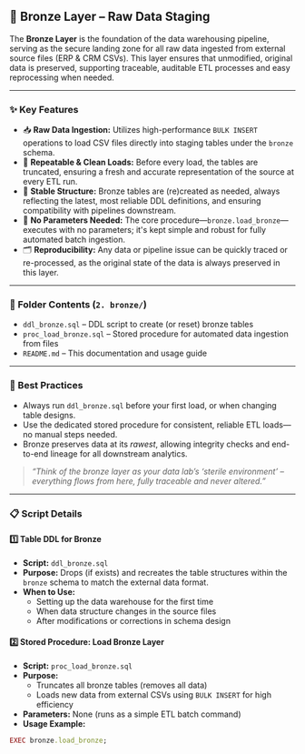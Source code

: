 ## 🥉 Bronze Layer – Raw Data Staging

The **Bronze Layer** is the foundation of the data warehousing pipeline, serving as the secure landing zone for all raw data ingested from external source files (ERP & CRM CSVs). This layer ensures that unmodified, original data is preserved, supporting traceable, auditable ETL processes and easy reprocessing when needed.

---

### ✨ Key Features

- 📥 **Raw Data Ingestion:** Utilizes high-performance `BULK INSERT` operations to load CSV files directly into staging tables under the `bronze` schema.
- 🔄 **Repeatable & Clean Loads:** Before every load, the tables are truncated, ensuring a fresh and accurate representation of the source at every ETL run.
- 🧱 **Stable Structure:** Bronze tables are (re)created as needed, always reflecting the latest, most reliable DDL definitions, and ensuring compatibility with pipelines downstream.
- 🚨 **No Parameters Needed:** The core procedure—`bronze.load_bronze`—executes with no parameters; it's kept simple and robust for fully automated batch ingestion.
- 🗂️ **Reproducibility:** Any data or pipeline issue can be quickly traced or re-processed, as the original state of the data is always preserved in this layer.

---

### 📁 Folder Contents (`2. bronze/`)

- `ddl_bronze.sql` – DDL script to create (or reset) bronze tables
- `proc_load_bronze.sql` – Stored procedure for automated data ingestion from files
- `README.md` – This documentation and usage guide

---

### 📝 Best Practices

- Always run `ddl_bronze.sql` before your first load, or when changing table designs.
- Use the dedicated stored procedure for consistent, reliable ETL loads—no manual steps needed.
- Bronze preserves data at its *rawest*, allowing integrity checks and end-to-end lineage for all downstream analytics.

> _“Think of the bronze layer as your data lab’s ‘sterile environment’ – everything flows from here, fully traceable and never altered.”_

---

### 📋 Script Details

#### 1️⃣ Table DDL for Bronze

- **Script:** `ddl_bronze.sql`
- **Purpose:** Drops (if exists) and recreates the table structures within the `bronze` schema to match the external data format.  
- **When to Use:**  
  - Setting up the data warehouse for the first time  
  - When data structure changes in the source files  
  - After modifications or corrections in schema design

#### 2️⃣ Stored Procedure: Load Bronze Layer

- **Script:** `proc_load_bronze.sql`
- **Purpose:** 
  - Truncates all bronze tables (removes all data)
  - Loads new data from external CSVs using `BULK INSERT` for high efficiency
- **Parameters:** None (runs as a simple ETL batch command)
- **Usage Example:**
```ruby
EXEC bronze.load_bronze;
```

